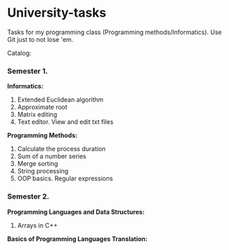 # University-tasks
Tasks for my programming class (Programming methods/Informatics).
Use Git just to not lose 'em.

Catalog:

### Semester 1.

**Informatics:**
1. Extended Euclidean algorithm
2. Approximate root
3. Matrix editing
4. Text editor. View and edit txt files 

**Programming Methods:**
1. Calculate the process duration
2. Sum of a number series
3. Merge sorting
4. String processing
5. OOP basics. Regular expressions
### Semester 2.

**Programming Languages and Data Structures:**
1. Arrays in C++

**Basics of Programming Languages Translation:**
